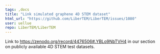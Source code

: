 ```yaml
---
tags: ,docs
title: "Link simulated graphene 4D STEM dataset"
html_url: "https://github.com/LiberTEM/LiberTEM/issues/1080"
user: uellue
repo: LiberTEM/LiberTEM
---
```


Link to https://zenodo.org/record/4476506#.YBLo9NbTVH4 in our section on publicly available 4D STEM test datasets.